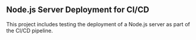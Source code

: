 ## Node.js Server Deployment for CI/CD

This project includes testing the deployment of a Node.js server as part of the CI/CD pipeline.
